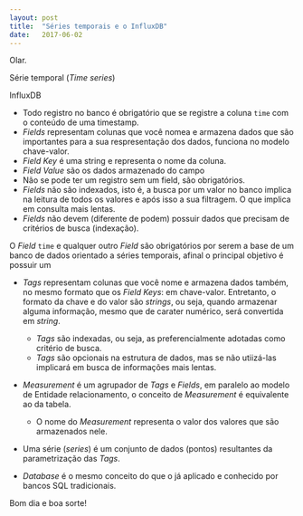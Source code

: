 ```yaml
---
layout: post
title:  "Séries temporais e o InfluxDB"
date:   2017-06-02
---
```


<p class="intro"><span class="dropcap">O</span>lar.</p>

Série temporal (*Time series*)


InfluxDB
 - Todo registro no banco é obrigatório que se registre a coluna `time` com o conteúdo de uma timestamp.
 - *Fields* representam colunas que você nomea e armazena dados que são importantes para a sua respresentação dos dados, funciona no modelo chave-valor.
  - *Field Key* é uma string e representa o nome da coluna.
  - *Field Value* são os dados armazenado do campo
  - Não se pode ter um registro sem um field, são obrigatórios.
  - *Fields* não são indexados, isto é, a busca por um valor no banco implica na leitura de todos os valores e após isso a sua filtragem. O que implica em consulta mais lentas.
  - *Fields* não devem (diferente de podem) possuir dados que precisam de critérios de busca (indexação).

  O *Field* `time` e qualquer outro *Field* são obrigatórios por serem a base de um banco de dados orientado a séries temporais, afinal o principal objetivo é possuir um

- *Tags* representam colunas que você nome e armazena dados também, no mesmo formato que os *Field Keys*: em chave-valor. Entretanto, o formato da chave e do valor são *strings*, ou seja, quando armazenar alguma informação, mesmo que de carater numérico, será convertida em *string*.
  - *Tags* são indexadas, ou seja, as preferencialmente adotadas como critério de busca.
  - *Tags* são opcionais na estrutura de dados, mas se não utiizá-las implicará em busca de informações mais lentas.

- *Measurement* é um agrupador de *Tags* e *Fields*, em paralelo ao modelo de Entidade relacionamento, o conceito de *Measurement* é equivalente ao da tabela.
  - O nome do *Measurement* representa o valor dos valores que são armazenados nele.

- Uma série (*series*) é um conjunto de dados (pontos) resultantes da parametrização das *Tags*.
- *Database* é o mesmo conceito do que o já aplicado e conhecido por bancos SQL tradicionais.


Bom dia e boa sorte!